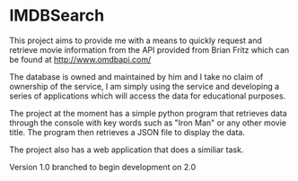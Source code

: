 IMDBSearch
==========

This project aims to provide me with a means to quickly request and retrieve movie information from the API provided from Brian Fritz which can be found at http://www.omdbapi.com/

The database is owned and maintained by him and I take no claim of ownership of the service, I am simply using the service and developing a series of applications which will access the data for educational purposes. 

The project at the moment has a simple python program that retrieves data through the console with key words such as "Iron Man" or any other movie title. The program then retrieves a JSON file to display the data. 

The project also has a web application that does a similiar task. 

Version 1.0 branched to begin development on 2.0 

